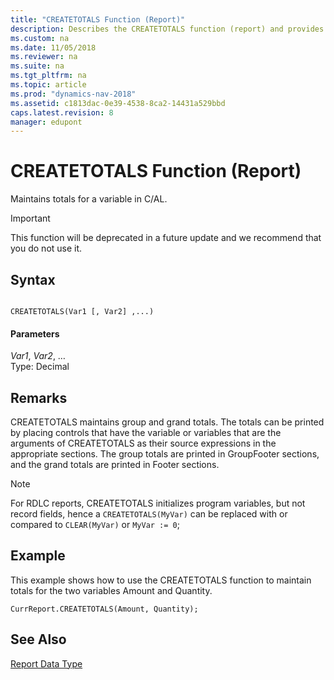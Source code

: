 ```yaml
---
title: "CREATETOTALS Function (Report)"
description: Describes the CREATETOTALS function (report) and provides syntax, parameters, and an example.
ms.custom: na
ms.date: 11/05/2018
ms.reviewer: na
ms.suite: na
ms.tgt_pltfrm: na
ms.topic: article
ms.prod: "dynamics-nav-2018"
ms.assetid: c1813dac-0e39-4538-8ca2-14431a529bbd
caps.latest.revision: 8
manager: edupont
---
```

# CREATETOTALS Function (Report)
Maintains totals for a variable in C/AL.  

> [!IMPORTANT]  
> This function will be deprecated in a future update and we recommend that you do not use it.
  
## Syntax  
  
```  
  
CREATETOTALS(Var1 [, Var2] ,...)  
```  
  
#### Parameters  
 *Var1*, *Var2*, …  
 Type: Decimal  
  
## Remarks  
CREATETOTALS maintains group and grand totals. The totals can be printed by placing controls that have the variable or variables that are the arguments of CREATETOTALS as their source expressions in the appropriate sections. The group totals are printed in GroupFooter sections, and the grand totals are printed in Footer sections.  
  
> [!NOTE]  
> For RDLC reports, CREATETOTALS initializes program variables, but not record fields, hence a `CREATETOTALS(MyVar)` can be replaced with or compared to `CLEAR(MyVar)` or `MyVar := 0`; 
  
## Example  
This example shows how to use the CREATETOTALS function to maintain totals for the two variables Amount and Quantity.  
  
```  
CurrReport.CREATETOTALS(Amount, Quantity);  
```  
  
## See Also  
 [Report Data Type](Report-Data-Type.md)